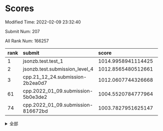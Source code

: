 # Scores

Modified Time: 2022-02-09 23:32:40

Submit Num: 207

All Rank Num: 166257

| rank |               submit               |       score        |       sigma        | pk_num |
| :--- | :--------------------------------- | :----------------- | :----------------- | :----- |
| 1    | jsonzb.test.test_1                 | 1014.9958941114425 | 0.847756925428621  | 3215   |
| 2    | jsonzb.test.submission_level_4     | 1012.8565480512661 | 0.7916023703717576 | 3213   |
| 3    | cpp.21_12_24.submission-2b2ea0d7   | 1012.0607744326668 | 0.800134578987239  | 3214   |
| 61   | cpp.2022_01_09.submission-5b0e3de2 | 1004.5520784777964 | 0.7151822494918136 | 3212   |
| 74   | cpp.2022_01_09.submission-816672bd | 1003.7827951625147 | 0.7201068854647547 | 3214   |


<details>
<summary>全部</summary>

| rank |                 submit                 |       score        |       sigma        | pk_num |
| :--- | :------------------------------------- | :----------------- | :----------------- | :----- |
| 1    | jsonzb.test.test_1                     | 1014.9958941114425 | 0.847756925428621  | 3215   |
| 2    | jsonzb.test.submission_level_4         | 1012.8565480512661 | 0.7916023703717576 | 3213   |
| 3    | cpp.21_12_24.submission-2b2ea0d7       | 1012.0607744326668 | 0.800134578987239  | 3214   |
| 4    | gobigger.level_3.submission_level_3_46 | 1011.7841817301494 | 0.7821758275906657 | 3211   |
| 5    | gobigger.level_3.submission_level_3_19 | 1011.3072792891451 | 0.8076752668515009 | 3216   |
| 6    | gobigger.level_3.submission_level_3_7  | 1011.2674057150014 | 0.7938224112494391 | 3214   |
| 7    | gobigger.level_3.submission_level_3_32 | 1011.0955780379217 | 0.7786008319077583 | 3216   |
| 8    | gobigger.level_3.submission_level_3_36 | 1011.0927269812937 | 0.7692339411971466 | 3211   |
| 9    | gobigger.level_3.submission_level_3_41 | 1010.9925419526328 | 0.7621775187557134 | 3212   |
| 10   | gobigger.level_3.submission_level_3_22 | 1010.9387154236041 | 0.7690070024762148 | 3214   |
| 11   | gobigger.level_3.submission_level_3_0  | 1010.8660830365934 | 0.7770454282655616 | 3211   |
| 12   | gobigger.level_3.submission_level_3_28 | 1010.7517626368482 | 0.7772152320988597 | 3210   |
| 13   | gobigger.level_3.submission_level_3_31 | 1010.6806789526948 | 0.7724066855129063 | 3212   |
| 14   | gobigger.level_3.submission_level_3_26 | 1010.6737343906536 | 0.7771172185249512 | 3216   |
| 15   | gobigger.level_3.submission_level_3_11 | 1010.5268642295838 | 0.7624057746945888 | 3210   |
| 16   | gobigger.level_3.submission_level_3_24 | 1010.4477963924313 | 0.7598555467601962 | 3215   |
| 17   | gobigger.level_3.submission_level_3_12 | 1010.3394968011933 | 0.7633957714354553 | 3214   |
| 18   | gobigger.level_3.submission_level_3_43 | 1010.3283115663634 | 0.7597365038446778 | 3217   |
| 19   | gobigger.level_3.submission_level_3_1  | 1010.2494940538602 | 0.7594767609952422 | 3217   |
| 20   | gobigger.level_3.submission_level_3_34 | 1010.2254443553884 | 0.7441496272384132 | 3214   |
| 21   | gobigger.level_3.submission_level_3_42 | 1010.1549624501516 | 0.7718979301079518 | 3210   |
| 22   | gobigger.level_3.submission_level_3_48 | 1010.1245275664324 | 0.7711609943014978 | 3214   |
| 23   | gobigger.level_3.submission_level_3_8  | 1010.109000726406  | 0.754583866471309  | 3211   |
| 24   | gobigger.level_3.submission_level_3_29 | 1010.0938441005339 | 0.7708759429529515 | 3212   |
| 25   | gobigger.level_3.submission_level_3_15 | 1010.0461427981987 | 0.7662232146006446 | 3214   |
| 26   | gobigger.level_3.submission_level_3_35 | 1010.0370779068327 | 0.7528213631079319 | 3211   |
| 27   | gobigger.level_3.submission_level_3_39 | 1010.0144244430667 | 0.7692986519027836 | 3213   |
| 28   | gobigger.level_3.submission_level_3_47 | 1009.9864862087179 | 0.7413733929926584 | 3205   |
| 29   | gobigger.level_3.submission_level_3_6  | 1009.9737146738868 | 0.7574601916985414 | 3210   |
| 30   | gobigger.level_3.submission_level_3_40 | 1009.9140396514097 | 0.7540708221363507 | 3214   |
| 31   | gobigger.level_3.submission_level_3_10 | 1009.889784193187  | 0.7734546200539388 | 3217   |
| 32   | gobigger.level_3.submission_level_3_30 | 1009.886441271941  | 0.7728808022055298 | 3214   |
| 33   | gobigger.level_3.submission_level_3_37 | 1009.8721698187801 | 0.7690879161185367 | 3215   |
| 34   | gobigger.level_3.submission_level_3_23 | 1009.8111535550486 | 0.749345865596552  | 3212   |
| 35   | gobigger.level_3.submission_level_3_2  | 1009.7766048075886 | 0.7491635918923963 | 3210   |
| 36   | gobigger.level_3.submission_level_3_27 | 1009.7515109718125 | 0.7675733484264031 | 3206   |
| 37   | gobigger.level_3.submission_level_3_5  | 1009.7507999038402 | 0.7496173226774582 | 3213   |
| 38   | gobigger.level_3.submission_level_3_21 | 1009.7025437188776 | 0.748884186620462  | 3213   |
| 39   | gobigger.level_3.submission_level_3_38 | 1009.6885504710393 | 0.7553826397338299 | 3208   |
| 40   | gobigger.level_3.submission_level_3_9  | 1009.5851671641863 | 0.7357900077397311 | 3213   |
| 41   | gobigger.level_3.submission_level_3_20 | 1009.5784951713446 | 0.7702808531078911 | 3211   |
| 42   | gobigger.level_3.submission_level_3_45 | 1009.4503447563369 | 0.716855341449567  | 3214   |
| 43   | gobigger.level_3.submission_level_3_16 | 1009.3951518228976 | 0.7735573397734709 | 3209   |
| 44   | gobigger.level_3.submission_level_3_3  | 1009.2935160716873 | 0.7432939311284754 | 3209   |
| 45   | gobigger.level_3.submission_level_3_14 | 1009.1686282682105 | 0.7617165538165903 | 3216   |
| 46   | gobigger.level_3.submission_level_3_18 | 1009.1488299689194 | 0.7606347285721631 | 3215   |
| 47   | gobigger.level_3.submission_level_3_17 | 1009.1142612815023 | 0.76191094438589   | 3212   |
| 48   | gobigger.level_3.submission_level_3_44 | 1008.8629423008531 | 0.7532475963272321 | 3211   |
| 49   | gobigger.level_3.submission_level_3_4  | 1008.809635072508  | 0.7458781845880369 | 3218   |
| 50   | gobigger.level_3.submission_level_3_33 | 1008.8064804805452 | 0.7451564524087374 | 3211   |
| 51   | gobigger.level_3.submission_level_3_25 | 1008.7759780026986 | 0.762729211722486  | 3206   |
| 52   | gobigger.level_3.submission_level_3_13 | 1008.523926858163  | 0.7415960520616199 | 3210   |
| 53   | gobigger.level_3.submission_level_3_49 | 1008.4186085008645 | 0.7427218686045217 | 3217   |
| 54   | gobigger.level_1.submission_level_1_1  | 1005.336103331739  | 0.7104349948819971 | 3214   |
| 55   | gobigger.level_1.submission_level_1_31 | 1004.842456586961  | 0.721288812638234  | 3214   |
| 56   | gobigger.level_1.submission_level_1_17 | 1004.7899031140147 | 0.7147489777000557 | 3215   |
| 57   | gobigger.level_1.submission_level_1_19 | 1004.7494488729733 | 0.7199988635208813 | 3215   |
| 58   | gobigger.level_1.submission_level_1_18 | 1004.7449800554292 | 0.7260327105039863 | 3214   |
| 59   | gobigger.level_1.submission_level_1_36 | 1004.7184309562417 | 0.7214670323217528 | 3211   |
| 60   | gobigger.level_1.submission_level_1_38 | 1004.6316352790353 | 0.7139257809730792 | 3215   |
| 61   | cpp.2022_01_09.submission-5b0e3de2     | 1004.5520784777964 | 0.7151822494918136 | 3212   |
| 62   | gobigger.level_1.submission_level_1_49 | 1004.5393577654919 | 0.7240992717137784 | 3215   |
| 63   | gobigger.level_1.submission_level_1_33 | 1004.3817704596554 | 0.7181736211927062 | 3211   |
| 64   | gobigger.level_1.submission_level_1_41 | 1004.3299268460772 | 0.7145707123939105 | 3214   |
| 65   | gobigger.level_1.submission_level_1_48 | 1004.2453427023784 | 0.7190680381321878 | 3216   |
| 66   | gobigger.level_1.submission_level_1_26 | 1004.1955759588767 | 0.7159405684219903 | 3215   |
| 67   | gobigger.level_1.submission_level_1_7  | 1004.1891216920617 | 0.7265980614196941 | 3214   |
| 68   | gobigger.level_1.submission_level_1_21 | 1004.0846776090722 | 0.7190515703920825 | 3216   |
| 69   | gobigger.level_1.submission_level_1_23 | 1004.0757817471147 | 0.7074566335482999 | 3216   |
| 70   | gobigger.level_1.submission_level_1_28 | 1003.9309412764064 | 0.7216882135222308 | 3217   |
| 71   | gobigger.level_1.submission_level_1_46 | 1003.9243781922092 | 0.7207304495197505 | 3217   |
| 72   | gobigger.level_1.submission_level_1_10 | 1003.9162675436447 | 0.7186896510481737 | 3219   |
| 73   | gobigger.level_1.submission_level_1_4  | 1003.8555321466772 | 0.7275743870532212 | 3213   |
| 74   | cpp.2022_01_09.submission-816672bd     | 1003.7827951625147 | 0.7201068854647547 | 3214   |
| 75   | gobigger.level_1.submission_level_1_20 | 1003.7416245199128 | 0.7244910798279702 | 3216   |
| 76   | gobigger.level_1.submission_level_1_29 | 1003.6356006536973 | 0.7177765799953345 | 3204   |
| 77   | gobigger.level_1.submission_level_1_16 | 1003.5903533004143 | 0.7107543298864953 | 3214   |
| 78   | gobigger.level_1.submission_level_1_43 | 1003.5763953276709 | 0.7244394014829777 | 3213   |
| 79   | gobigger.level_1.submission_level_1_8  | 1003.4510795356138 | 0.712849743937437  | 3209   |
| 80   | gobigger.level_1.submission_level_1_2  | 1003.3424137303629 | 0.7032050787287338 | 3215   |
| 81   | gobigger.level_1.submission_level_1_6  | 1003.3356247227514 | 0.7187198648965162 | 3212   |
| 82   | gobigger.level_1.submission_level_1_3  | 1003.2488080949006 | 0.7196573132758287 | 3214   |
| 83   | gobigger.level_1.submission_level_1_14 | 1003.2407003757614 | 0.717964651311746  | 3211   |
| 84   | gobigger.level_1.submission_level_1_27 | 1003.1355470063472 | 0.719842795845627  | 3211   |
| 85   | gobigger.level_1.submission_level_1_25 | 1003.0172815005063 | 0.7169971886619647 | 3212   |
| 86   | gobigger.level_1.submission_level_1_24 | 1003.0057666948322 | 0.7142860923070752 | 3216   |
| 87   | gobigger.level_1.submission_level_1_12 | 1002.9934465967502 | 0.726854390294447  | 3211   |
| 88   | gobigger.level_1.submission_level_1_39 | 1002.900083116995  | 0.7314691858438138 | 3210   |
| 89   | gobigger.level_1.submission_level_1_35 | 1002.8970847464662 | 0.7117525857849302 | 3211   |
| 90   | gobigger.level_1.submission_level_1_40 | 1002.8487573072432 | 0.7237174214616717 | 3213   |
| 91   | gobigger.level_1.submission_level_1_34 | 1002.8140698685145 | 0.7165608525261361 | 3210   |
| 92   | gobigger.level_1.submission_level_1_5  | 1002.7854970562357 | 0.7221045816513759 | 3206   |
| 93   | gobigger.level_1.submission_level_1_11 | 1002.7706885456635 | 0.7182222775992562 | 3213   |
| 94   | gobigger.level_1.submission_level_1_42 | 1002.6829534909065 | 0.7170148018286743 | 3214   |
| 95   | gobigger.level_1.submission_level_1_30 | 1002.6686882590855 | 0.7241238473139687 | 3215   |
| 96   | gobigger.level_1.submission_level_1_13 | 1002.6601151784221 | 0.7032126781725909 | 3218   |
| 97   | gobigger.level_1.submission_level_1_9  | 1002.6166995589639 | 0.7133498674083242 | 3215   |
| 98   | gobigger.level_1.submission_level_1_15 | 1002.5920419033239 | 0.718582743987986  | 3212   |
| 99   | gobigger.level_1.submission_level_1_44 | 1002.3745069791496 | 0.728607494878894  | 3212   |
| 100  | gobigger.level_1.submission_level_1_37 | 1002.2204149213231 | 0.7103592692953153 | 3214   |
| 101  | gobigger.level_1.submission_level_1_47 | 1002.1426879429141 | 0.7135088961129914 | 3209   |
| 102  | gobigger.level_1.submission_level_1_32 | 1002.1210284184966 | 0.7090311919271778 | 3211   |
| 103  | gobigger.level_1.submission_level_1_45 | 1002.039422733753  | 0.7093576222829794 | 3214   |
| 104  | gobigger.level_1.submission_level_1_0  | 1001.8151813780295 | 0.7166842392251969 | 3216   |
| 105  | gobigger.level_1.submission_level_1_22 | 1001.2912258650326 | 0.7170298879961604 | 3214   |
| 106  | gobigger.random.submission_random_42   | 997.6467634229592  | 0.7002907134650344 | 3215   |
| 107  | gobigger.random.submission_random_27   | 997.383295415136   | 0.7155583157118847 | 3215   |
| 108  | gobigger.random.submission_random_31   | 997.1566397741905  | 0.7168368230768968 | 3210   |
| 109  | gobigger.random.submission_random_41   | 997.0533247148438  | 0.7063187880287154 | 3215   |
| 110  | gobigger.random.submission_random_8    | 996.9676523423273  | 0.7103598387653384 | 3212   |
| 111  | gobigger.random.submission_random_11   | 996.8266773220197  | 0.7182284617687984 | 3209   |
| 112  | gobigger.random.submission_random_16   | 996.7347673959771  | 0.7081817037221354 | 3210   |
| 113  | gobigger.random.submission_random_5    | 996.5376418088775  | 0.7056195641960988 | 3215   |
| 114  | gobigger.random.submission_random_30   | 996.3045657554387  | 0.7032804820544065 | 3216   |
| 115  | gobigger.random.submission_random_43   | 996.2029125137167  | 0.7068266329333023 | 3217   |
| 116  | gobigger.random.submission_random_26   | 996.1352623988245  | 0.7073292151273194 | 3214   |
| 117  | gobigger.random.submission_random_35   | 996.1158155010144  | 0.7242222270939391 | 3212   |
| 118  | gobigger.random.submission_random_0    | 996.0702496085429  | 0.7174065396463969 | 3214   |
| 119  | gobigger.random.submission_random_29   | 996.0405625899148  | 0.7116242652316281 | 3208   |
| 120  | gobigger.random.submission_random_38   | 996.0379521982175  | 0.7017553882279174 | 3208   |
| 121  | gobigger.random.submission_random_34   | 996.0006651471534  | 0.7055907907109307 | 3207   |
| 122  | gobigger.random.submission_random_49   | 995.9154595847216  | 0.7198851487607896 | 3209   |
| 123  | gobigger.random.submission_random_39   | 995.8784593810781  | 0.7152166268828661 | 3213   |
| 124  | gobigger.random.submission_random_14   | 995.8765062034233  | 0.700605279331247  | 3208   |
| 125  | gobigger.random.submission_random_1    | 995.8220752656922  | 0.7076363891914064 | 3208   |
| 126  | gobigger.random.submission_random_4    | 995.7889945820802  | 0.709514769706465  | 3214   |
| 127  | gobigger.random.submission_random_24   | 995.7881291835907  | 0.7155194875149012 | 3212   |
| 128  | gobigger.random.submission_random_21   | 995.7824462855516  | 0.7221542099105831 | 3215   |
| 129  | gobigger.random.submission_random_12   | 995.7791862581294  | 0.7258613523503095 | 3210   |
| 130  | gobigger.random.submission_random_37   | 995.7634250756684  | 0.703110984193779  | 3216   |
| 131  | gobigger.random.submission_random_46   | 995.7568388113369  | 0.7247580760397045 | 3217   |
| 132  | gobigger.random.submission_random_32   | 995.7275156965567  | 0.7115482791811945 | 3215   |
| 133  | gobigger.random.submission_random_36   | 995.6412390671294  | 0.712039664244937  | 3215   |
| 134  | gobigger.random.submission_random_48   | 995.6124214732729  | 0.7100762989793493 | 3213   |
| 135  | gobigger.random.submission_random_6    | 995.6066089957513  | 0.7236157379854565 | 3208   |
| 136  | gobigger.random.submission_random_13   | 995.5832690241094  | 0.7160658733524536 | 3216   |
| 137  | gobigger.random.submission_random_33   | 995.5591415222669  | 0.7093274581210414 | 3212   |
| 138  | gobigger.random.submission_random_28   | 995.5229782728671  | 0.7175500869960972 | 3209   |
| 139  | gobigger.random.submission_random_20   | 995.5063417649941  | 0.7117107938357697 | 3209   |
| 140  | gobigger.random.submission_random_23   | 995.4962855919345  | 0.7183177861215774 | 3213   |
| 141  | gobigger.random.submission_random_3    | 995.4864664798857  | 0.7183232486484893 | 3217   |
| 142  | gobigger.random.submission_random_25   | 995.4249851971981  | 0.7103290965242206 | 3214   |
| 143  | gobigger.random.submission_random_10   | 995.380090240806   | 0.7166668195181377 | 3213   |
| 144  | gobigger.random.submission_random_15   | 995.3743519489574  | 0.7130063545549529 | 3213   |
| 145  | gobigger.random.submission_random_2    | 995.3502636696065  | 0.708186535901473  | 3212   |
| 146  | gobigger.random.submission_random_7    | 995.2869900856238  | 0.7147448874290201 | 3206   |
| 147  | gobigger.random.submission_random_40   | 995.221241199138   | 0.7228464067753926 | 3215   |
| 148  | gobigger.random.submission_random_19   | 995.0262674700368  | 0.7219817829928814 | 3216   |
| 149  | gobigger.random.submission_random_22   | 994.9441185892993  | 0.7030575425898699 | 3211   |
| 150  | gobigger.random.submission_random_44   | 994.6892524517033  | 0.7177555865051234 | 3212   |
| 151  | gobigger.random.submission_random_18   | 994.6843443550326  | 0.7126528270827719 | 3208   |
| 152  | gobigger.random.submission_random_45   | 994.6767402406211  | 0.7201152659203067 | 3214   |
| 153  | gobigger.random.submission_random_17   | 994.6421586577256  | 0.7142907620556219 | 3209   |
| 154  | gobigger.random.submission_random_9    | 994.6296636430585  | 0.7313607255430161 | 3219   |
| 155  | gobigger.random.submission_random_47   | 994.572797913954   | 0.7197953280954205 | 3212   |
| 156  | gobigger.level_2.submission_level_2_15 | 994.1178297834665  | 0.7455158350300833 | 3211   |
| 157  | gobigger.level_2.submission_level_2_0  | 993.4142658411578  | 0.7254708986815508 | 3214   |
| 158  | gobigger.level_2.submission_level_2_42 | 993.183514440446   | 0.7320014070497345 | 3213   |
| 159  | gobigger.level_2.submission_level_2_25 | 993.1468855395054  | 0.7460765432177473 | 3213   |
| 160  | gobigger.level_2.submission_level_2_12 | 993.0844479247793  | 0.745910203691395  | 3215   |
| 161  | gobigger.level_2.submission_level_2_37 | 993.0749664025161  | 0.73639234435627   | 3209   |
| 162  | gobigger.level_2.submission_level_2_22 | 992.8365668541771  | 0.7271352395996658 | 3213   |
| 163  | gobigger.level_2.submission_level_2_36 | 992.7559674155879  | 0.7453361764740185 | 3214   |
| 164  | gobigger.level_2.submission_level_2_32 | 992.7315422661966  | 0.7440258007131026 | 3217   |
| 165  | gobigger.level_2.submission_level_2_6  | 992.7278013622184  | 0.7625434029074629 | 3208   |
| 166  | gobigger.level_2.submission_level_2_48 | 992.6611813870051  | 0.783715700683558  | 3214   |
| 167  | gobigger.level_2.submission_level_2_40 | 992.58745613644    | 0.7394059543295252 | 3217   |
| 168  | gobigger.level_2.submission_level_2_14 | 992.5609513180877  | 0.7420490966940843 | 3210   |
| 169  | gobigger.level_2.submission_level_2_4  | 992.5581658585833  | 0.7422663503423681 | 3215   |
| 170  | gobigger.level_2.submission_level_2_46 | 992.4831236367696  | 0.7458861385589199 | 3212   |
| 171  | gobigger.level_2.submission_level_2_30 | 992.4708615573103  | 0.7456004536841574 | 3213   |
| 172  | gobigger.level_2.submission_level_2_31 | 992.4190127832713  | 0.7359950531327715 | 3215   |
| 173  | gobigger.level_2.submission_level_2_7  | 992.2711668067661  | 0.7483839843977683 | 3214   |
| 174  | gobigger.level_2.submission_level_2_11 | 992.2080260982992  | 0.7488248311344837 | 3211   |
| 175  | gobigger.level_2.submission_level_2_19 | 992.1792064425831  | 0.7452000991570112 | 3216   |
| 176  | gobigger.level_2.submission_level_2_13 | 992.1626119252159  | 0.7640795929372425 | 3215   |
| 177  | gobigger.level_2.submission_level_2_5  | 992.0977043691623  | 0.747960793380345  | 3213   |
| 178  | gobigger.level_2.submission_level_2_2  | 992.0277351881502  | 0.7441268341380118 | 3215   |
| 179  | gobigger.level_2.submission_level_2_45 | 991.994444823188   | 0.7549730565721154 | 3210   |
| 180  | gobigger.level_2.submission_level_2_9  | 991.9206180478966  | 0.7432915903728148 | 3211   |
| 181  | gobigger.level_2.submission_level_2_20 | 991.91091631652    | 0.7391255768214293 | 3212   |
| 182  | gobigger.level_2.submission_level_2_29 | 991.8471047640336  | 0.7550300555834448 | 3214   |
| 183  | gobigger.level_2.submission_level_2_17 | 991.8276793150446  | 0.7282545334235793 | 3207   |
| 184  | gobigger.level_2.submission_level_2_23 | 991.814253774346   | 0.7290998944086491 | 3207   |
| 185  | gobigger.level_2.submission_level_2_27 | 991.8073174918246  | 0.7557730271615514 | 3213   |
| 186  | gobigger.level_2.submission_level_2_26 | 991.8073065866241  | 0.7379761994374635 | 3215   |
| 187  | gobigger.level_2.submission_level_2_41 | 991.752710500976   | 0.7718825145673678 | 3218   |
| 188  | gobigger.level_2.submission_level_2_28 | 991.7268891877085  | 0.7546402950389227 | 3214   |
| 189  | gobigger.level_2.submission_level_2_34 | 991.6472917816367  | 0.7348574546477082 | 3212   |
| 190  | gobigger.level_2.submission_level_2_44 | 991.6125350883758  | 0.7813135225736973 | 3215   |
| 191  | gobigger.level_2.submission_level_2_38 | 991.589021278788   | 0.7426130470745904 | 3212   |
| 192  | gobigger.level_2.submission_level_2_10 | 991.5211433023809  | 0.7734007334104166 | 3210   |
| 193  | gobigger.level_2.submission_level_2_18 | 991.477692416324   | 0.7573919047639666 | 3211   |
| 194  | gobigger.level_2.submission_level_2_35 | 991.3710048013954  | 0.7656767593163335 | 3214   |
| 195  | gobigger.level_2.submission_level_2_47 | 991.3661551796193  | 0.7498681362710088 | 3212   |
| 196  | gobigger.level_2.submission_level_2_1  | 991.3182975311934  | 0.7643539049443816 | 3213   |
| 197  | gobigger.level_2.submission_level_2_21 | 991.2004027590406  | 0.7633677569706315 | 3207   |
| 198  | gobigger.level_2.submission_level_2_39 | 991.177220434972   | 0.7490628672509635 | 3217   |
| 199  | gobigger.level_2.submission_level_2_43 | 991.1750054233216  | 0.7605757751533495 | 3207   |
| 200  | gobigger.level_2.submission_level_2_24 | 991.0742103853773  | 0.7600370655913337 | 3211   |
| 201  | gobigger.level_2.submission_level_2_33 | 990.7300421857883  | 0.7491410232190843 | 3215   |
| 202  | gobigger.level_2.submission_level_2_49 | 990.6322625643904  | 0.7686071024433788 | 3210   |
| 203  | gobigger.level_2.submission_level_2_16 | 990.5413317594954  | 0.7584474719010703 | 3212   |
| 204  | gobigger.level_2.submission_level_2_3  | 990.5303201167379  | 0.7634197493379942 | 3207   |
| 205  | gobigger.level_2.submission_level_2_8  | 990.0033589164143  | 0.7721729921075385 | 3214   |
| 206  | gobigger.none.submission_none_1        | 978.8347818904555  | 1.2254640023456282 | 3215   |
| 207  | gobigger.none.submission_none_0        | 977.9949871062919  | 1.220754357355561  | 3211   |

</details>